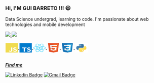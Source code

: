 ### Hi, I'M GUI BARRETO !!! :smile:



Data Science  undergrad, learning to code. I'm passionate about web technologies and mobile development

 <div>
  <a href="https://github.com/GuiBarreto">
  <img height="140em" src="https://github-readme-stats.vercel.app/api?username=GuiBarreto&show_icons=true&theme=dark&include_all_commits=true&count_private=true"/>
  <img height="140em" src="https://github-readme-stats.vercel.app/api/top-langs/?username=GuiBarreto&layout=compact&langs_count=7&theme=dark"/>
</div>
  
<div style="display: inline_block"><br>
  <img align="center" alt="Rafa-Js" height="30" width="40" src="https://raw.githubusercontent.com/devicons/devicon/master/icons/javascript/javascript-plain.svg">
  <img align="center" alt="Rafa-Ts" height="30" width="40" src="https://raw.githubusercontent.com/devicons/devicon/master/icons/typescript/typescript-plain.svg">
  <img align="center" alt="Rafa-React" height="30" width="40" src="https://raw.githubusercontent.com/devicons/devicon/master/icons/react/react-original.svg">
  <img align="center" alt="Rafa-HTML" height="30" width="40" src="https://raw.githubusercontent.com/devicons/devicon/master/icons/html5/html5-original.svg">
  <img align="center" alt="Rafa-CSS" height="30" width="40" src="https://raw.githubusercontent.com/devicons/devicon/master/icons/css3/css3-original.svg">
  <img align="center" alt="Rafa-Python" height="30" width="40" src="https://raw.githubusercontent.com/devicons/devicon/master/icons/python/python-original.svg">
</div>

 ##
  
**_Find me_**
  
[![Linkedin Badge](https://img.shields.io/badge/-GuiBarreto-blue?style=flat-square&logo=Linkedin&logoColor=white&link=https://www.linkedin.com/in/guilherme-barreto-328261191)](https://www.linkedin.com/in/guilherme-barreto-328261191/)
[![Gmail Badge](https://img.shields.io/badge/-barretogui90@gmail.com-red?style=flat-square&logo=Gmail&logoColor=white&link=mailto:barretogui90@gmail.com)](mailto:barretogui90@gmail.com)

